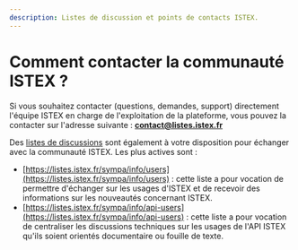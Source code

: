 ```yaml
---
description: Listes de discussion et points de contacts ISTEX.
---
```


# Comment contacter la communauté ISTEX ?



Si vous souhaitez contacter \(questions, demandes, support\) directement l'équipe ISTEX en charge de l'exploitation de la plateforme, vous pouvez la contacter sur l'adresse suivante : [**contact@listes.istex.fr**](mailto:contact@listes.istex.fr)

Des  [listes de discussions](https://listes.istex.fr/sympa/lists) sont également à votre disposition pour échanger avec la communauté ISTEX. Les plus actives sont :

* [https://listes.istex.fr/sympa/info/users](https://listes.istex.fr/sympa/info/users) : cette liste a  pour vocation de permettre d'échanger sur les usages d'ISTEX et de recevoir des informations sur les nouveautés concernant ISTEX.
* [https://listes.istex.fr/sympa/info/api-users](https://listes.istex.fr/sympa/info/api-users) : cette liste a pour vocation de centraliser les discussions techniques sur les usages de l'API ISTEX qu'ils soient orientés documentaire ou fouille de texte.




